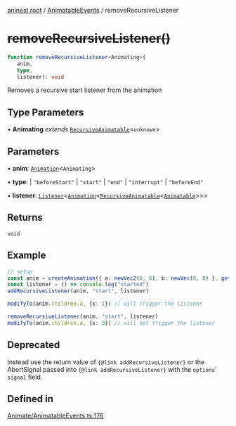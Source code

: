 [aninest root](../../index.md) / [AnimatableEvents](../index.md) / removeRecursiveListener

# ~~removeRecursiveListener()~~

```ts
function removeRecursiveListener<Animating>(
   anim, 
   type, 
   listener): void
```

Removes a recursive start listener from the animation

## Type Parameters

• **Animating** *extends* [`RecursiveAnimatable`](../../AnimatableTypes/type-aliases/RecursiveAnimatable.md)\<`unknown`\>

## Parameters

• **anim**: [`Animation`](../../AnimatableTypes/type-aliases/Animation.md)\<`Animating`\>

• **type**: 
  \| `"beforeStart"`
  \| `"start"`
  \| `"end"`
  \| `"interrupt"`
  \| `"beforeEnd"`

• **listener**: [`Listener`](../../Listeners/type-aliases/Listener.md)\<[`Animation`](../../AnimatableTypes/type-aliases/Animation.md)\<[`RecursiveAnimatable`](../../AnimatableTypes/type-aliases/RecursiveAnimatable.md)\<[`Animatable`](../../AnimatableTypes/type-aliases/Animatable.md)\>\>\>

## Returns

`void`

## Example

```ts
// setup
const anim = createAnimation({ a: newVec2(0, 0), b: newVec(0, 0) }, getLinearInterp(1))
const listener = () => console.log("started")
addRecursiveListener(anim, "start", listener)

modifyTo(anim.children.a, {x: 1}) // will trigger the listener

removeRecursiveListener(anim, "start", listener)
modifyTo(anim.children.a, {x: 0}) // will not trigger the listener
```

## Deprecated

Instead use the return value of `{@link addRecursiveListener}`
or the AbortSignal passed into `{@link addRecursiveListener}` with the `options`'
`signal` field.

## Defined in

[Animate/AnimatableEvents.ts:176](https://github.com/zphrs/aninest/blob/8c5d5cec878cb0688cbcb852e4de66105e356f88/core/src/Animate/AnimatableEvents.ts#L176)
